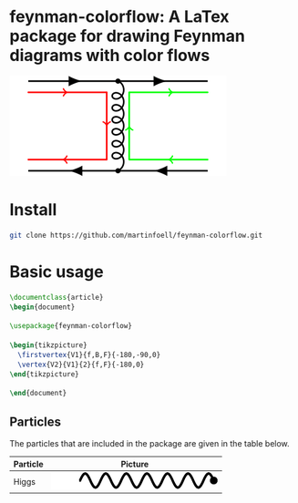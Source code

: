 # feynman-colorflow: A LaTex package for drawing Feynman diagrams with color flows
![alt text](https://github.com/martinfoell/feynman-colorflow/blob/main/example.png)
# Install

```bash
git clone https://github.com/martinfoell/feynman-colorflow.git
```
# Basic usage
```latex
\documentclass{article}
\begin{document}

\usepackage{feynman-colorflow}

\begin{tikzpicture}
  \firstvertex{V1}{f,B,F}{-180,-90,0}
  \vertex{V2}{V1}{2}{f,F}{-180,0}
\end{tikzpicture}

\end{document}
```

## Particles
The particles that are included in the package are given in the table below.

| Particle    | Picture                                                                                   |
| -------- | ----------------------------------------------------------------------------------------- |
| Higgs  | ![alt text](https://github.com/martinfoell/feynman-colorflow/blob/main/images/boson-1.png)|

